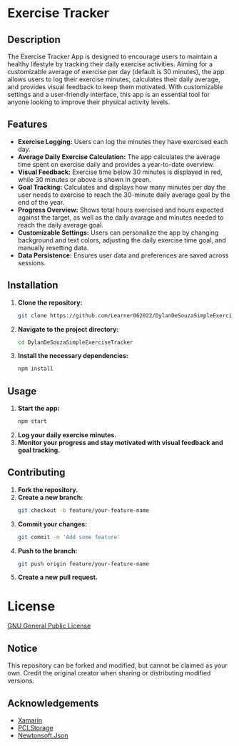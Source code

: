 # Exercise Tracker

## Description
The Exercise Tracker App is designed to encourage users to maintain a healthy lifestyle by tracking their daily exercise activities. Aiming for a customizable average of exercise per day (default is 30 minutes), the app allows users to log their exercise minutes, calculates their daily average, and provides visual feedback to keep them motivated. With customizable settings and a user-friendly interface, this app is an essential tool for anyone looking to improve their physical activity levels.

## Features
- **Exercise Logging:** Users can log the minutes they have exercised each day.
- **Average Daily Exercise Calculation:** The app calculates the average time spent on exercise daily and provides a year-to-date overview.
- **Visual Feedback:** Exercise time below 30 minutes is displayed in red, while 30 minutes or above is shown in green.
- **Goal Tracking:** Calculates and displays how many minutes per day the user needs to exercise to reach the 30-minute daily average goal by the end of the year.
- **Progress Overview:** Shows total hours exercised and hours expected against the target, as well as the daily avarage and minutes needed to reach the daily average goal.
- **Customizable Settings:** Users can personalize the app by changing background and text colors, adjusting the daily exercise time goal, and manually resetting data.
- **Data Persistence:** Ensures user data and preferences are saved across sessions.

## Installation

1. **Clone the repository:**
    ```bash
    git clone https://github.com/Learner062022/DylanDeSouzaSimpleExerciseTracker.git
    ```
2. **Navigate to the project directory:**
    ```bash
    cd DylanDeSouzaSimpleExerciseTracker
    ```
3. **Install the necessary dependencies:**
    ```bash
    npm install
    ```
## Usage

1. **Start the app:**
    ```bash
    npm start
    ```
2. **Log your daily exercise minutes.**
3. **Monitor your progress and stay motivated with visual feedback and goal tracking.**

## Contributing

1. **Fork the repository.**
2. **Create a new branch:**
    ```bash
    git checkout -b feature/your-feature-name
    ```
3. **Commit your changes:**
    ```bash
    git commit -m 'Add some feature'
    ```
4. **Push to the branch:**
    ```bash
    git push origin feature/your-feature-name
    ```
5. **Create a new pull request.**

# License

[GNU General Public License](https://www.gnu.org/licenses/gpl-3.0.txt)

## Notice

This repository can be forked and modified, but cannot be claimed as your own. Credit the original creator when sharing or distributing modified versions.

## Acknowledgements

- [Xamarin](https://dotnet.microsoft.com/apps/xamarin)
- [PCLStorage](https://github.com/dsplaisted/PCLStorag)
- [Newtonsoft.Json](https://www.newtonsoft.com/json)
